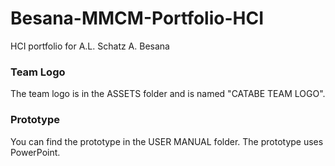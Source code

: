 # Besana-MMCM-Portfolio-HCI
HCI portfolio for A.L. Schatz A. Besana

### Team Logo
The team logo is in the ASSETS folder and is named "CATABE TEAM LOGO".

### Prototype
You can find the prototype in the USER MANUAL folder. The prototype uses PowerPoint.
